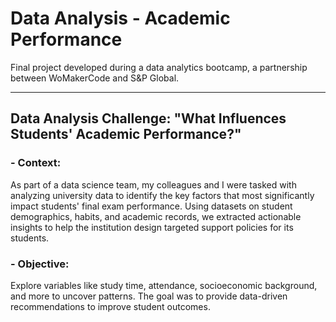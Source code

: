 # Data Analysis - Academic Performance
Final project developed during a data analytics bootcamp, a partnership between WoMakerCode and S&amp;P Global.  
_______________________________________________________________________________________________________________

## Data Analysis Challenge: "What Influences Students' Academic Performance?"

### - Context:
As part of a data science team, my colleagues and I were tasked with analyzing university data to identify the key factors that most significantly impact students' final exam performance. Using datasets on student demographics, habits, and academic records, we extracted actionable insights to help the institution design targeted support policies for its students.

### - Objective:
Explore variables like study time, attendance, socioeconomic background, and more to uncover patterns. The goal was to provide data-driven recommendations to improve student outcomes.

